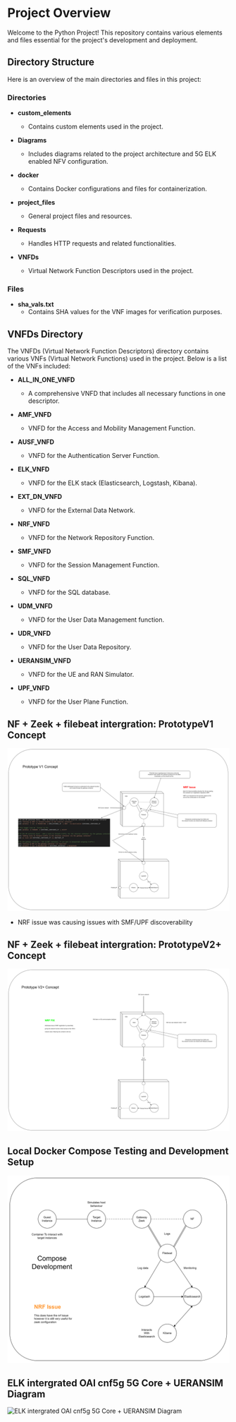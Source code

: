 # Project Overview

Welcome to the Python Project! This repository contains various elements and files essential for the project's development and deployment.

## Directory Structure

Here is an overview of the main directories and files in this project:

### Directories

- **custom_elements**
    - Contains custom elements used in the project.

- **Diagrams**
    - Includes diagrams related to the project architecture and 5G ELK enabled NFV configuration.

- **docker**
    - Contains Docker configurations and files for containerization.

- **project_files**
    - General project files and resources.

- **Requests**
    - Handles HTTP requests and related functionalities.

- **VNFDs**
    - Virtual Network Function Descriptors used in the project.

### Files

- **sha_vals.txt**
    - Contains SHA values for the VNF images for verification purposes.

## VNFDs Directory

The VNFDs (Virtual Network Function Descriptors) directory contains various VNFs (Virtual Network Functions) used in the project. Below is a list of the VNFs included:

- **ALL_IN_ONE_VNFD**
    - A comprehensive VNFD that includes all necessary functions in one descriptor.

- **AMF_VNFD**
    - VNFD for the Access and Mobility Management Function.

- **AUSF_VNFD**
    - VNFD for the Authentication Server Function.

- **ELK_VNFD**
    - VNFD for the ELK stack (Elasticsearch, Logstash, Kibana).

- **EXT_DN_VNFD**
    - VNFD for the External Data Network.

- **NRF_VNFD**
    - VNFD for the Network Repository Function.

- **SMF_VNFD**
    - VNFD for the Session Management Function.

- **SQL_VNFD**
    - VNFD for the SQL database.

- **UDM_VNFD**
    - VNFD for the User Data Management function.

- **UDR_VNFD**
    - VNFD for the User Data Repository.

- **UERANSIM_VNFD**
    - VNFD for the UE and RAN Simulator.

- **UPF_VNFD**
    - VNFD for the User Plane Function.

## NF + Zeek + filebeat intergration: PrototypeV1 Concept
![NF + Zeek + filebeat intergration: PrototypeV1 Concept](Diagrams/prototype_v1.png)
- NRF issue was causing issues with SMF/UPF discoverability

## NF + Zeek + filebeat intergration: PrototypeV2+ Concept
![NF + Zeek + filebeat intergration: PrototypeV2+ Concept](Diagrams/prototype_v2_plus.png)

## Local Docker Compose Testing and Development Setup
![Local Docker Compose Testing and Development Setup](Diagrams/compose_development.png)

## ELK intergrated OAI cnf5g 5G Core + UERANSIM Diagram

![ELK intergrated OAI cnf5g 5G Core + UERANSIM Diagram](Diagrams/ELK+5G_core.png)
